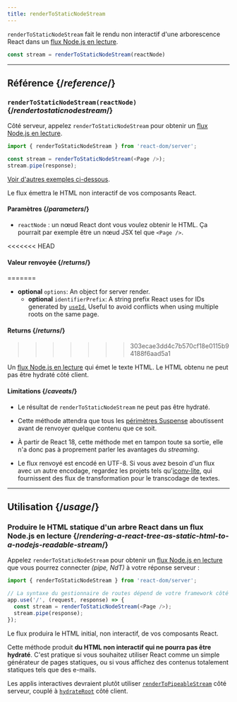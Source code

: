 ```yaml
---
title: renderToStaticNodeStream
---
```


<Intro>

`renderToStaticNodeStream` fait le rendu non interactif d'une arborescence React dans un [flux Node.js en lecture](https://nodejs.org/api/stream.html#readable-streams).

```js
const stream = renderToStaticNodeStream(reactNode)
```

</Intro>

<InlineToc />

---

## Référence {/*reference*/}

### `renderToStaticNodeStream(reactNode)` {/*rendertostaticnodestream*/}

Côté serveur, appelez `renderToStaticNodeStream` pour obtenir un [flux Node.js en lecture](https://nodejs.org/api/stream.html#readable-streams).

```js
import { renderToStaticNodeStream } from 'react-dom/server';

const stream = renderToStaticNodeStream(<Page />);
stream.pipe(response);
```

[Voir d'autres exemples ci-dessous](#usage).

Le flux émettra le HTML non interactif de vos composants React.

#### Paramètres {/*parameters*/}

* `reactNode` : un nœud React dont vous voulez obtenir le HTML. Ça pourrait par exemple être un nœud JSX tel que `<Page />`.

<<<<<<< HEAD
#### Valeur renvoyée {/*returns*/}
=======
* **optional** `options`: An object for server render.
  * **optional** `identifierPrefix`: A string prefix React uses for IDs generated by [`useId`.](/reference/react/useId) Useful to avoid conflicts when using multiple roots on the same page.

#### Returns {/*returns*/}
>>>>>>> 303ecae3dd4c7b570cf18e0115b94188f6aad5a1

Un [flux Node.js en lecture](https://nodejs.org/api/stream.html#readable-streams) qui émet le texte HTML.  Le HTML obtenu ne peut pas être hydraté côté client.

#### Limitations {/*caveats*/}

* Le résultat de `renderToStaticNodeStream` ne peut pas être hydraté.

* Cette méthode attendra que tous les [périmètres Suspense](/reference/react/Suspense) aboutissent avant de renvoyer quelque contenu que ce soit.

* À partir de React 18, cette méthode met en tampon toute sa sortie, elle n'a donc pas à proprement parler les avantages du *streaming*.

* Le flux renvoyé est encodé en UTF-8. Si vous avez besoin d'un flux avec un autre encodage, regardez les projets tels qu'[iconv-lite](https://www.npmjs.com/package/iconv-lite), qui fournissent des flux de transformation pour le transcodage de textes.

---

## Utilisation {/*usage*/}

### Produire le HTML statique d'un arbre React dans un flux Node.js en lecture {/*rendering-a-react-tree-as-static-html-to-a-nodejs-readable-stream*/}

Appelez `renderToStaticNodeStream` pour obtenir un [flux Node.js en lecture](https://nodejs.org/api/stream.html#readable-streams) que vous pourrez connecter *(pipe, NdT)* à votre réponse serveur :

```js {5-6}
import { renderToStaticNodeStream } from 'react-dom/server';

// La syntaxe du gestionnaire de routes dépend de votre framework côté serveur
app.use('/', (request, response) => {
  const stream = renderToStaticNodeStream(<Page />);
  stream.pipe(response);
});
```

Le flux produira le HTML initial, non interactif, de vos composants React.

<Pitfall>

Cette méthode produit **du HTML non interactif qui ne pourra pas être hydraté**.  C'est pratique si vous souhaitez utiliser React comme un simple générateur de pages statiques, ou si vous affichez des contenus totalement statiques tels que des e-mails.

Les applis interactives devraient plutôt utiliser [`renderToPipeableStream`](/reference/react-dom/server/renderToPipeableStream) côté serveur, couplé à [`hydrateRoot`](/reference/react-dom/client/hydrateRoot) côté client.

</Pitfall>
